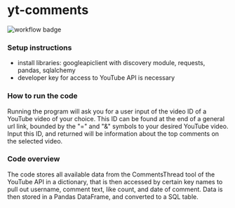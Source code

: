 # yt-comments
![workflow badge](https://github.com/conradparkzes/yt-comments/actions/workflows/style.yaml/badge.svg)
### Setup instructions
* install libraries: googleapiclient with discovery module, requests, pandas, 
sqlalchemy
* developer key for access to YouTube API is necessary

### How to run the code
Running the program will ask you for a user input of the video ID of a YouTube
video of your choice. This ID can be found at the end of a general url link, 
bounded by the "=" and "&" symbols to your desired YouTube video. Input 
this ID, and returned will be information about the top comments on the 
selected video.

 ### Code overview
The code stores all available data from the CommentsThread tool of the 
YouTube API in a dictionary, that is then accessed by certain key names to
pull out username, comment text, like count, and date of comment.
Data is then stored in a Pandas DataFrame, and converted to a SQL table.

